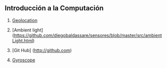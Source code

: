 ## Introducción a la Computación

1. [Geolocation](http://github.com/diegobaldassare/sensores/sensores/src/geolocation.html)
   
2. [Ambient light] (https://github.com/diegobaldassare/sensores/blob/master/src/ambientLight.html)

3. [Git Hub] (http://github.com)

4. [Gyroscope](https://github.com/diegobaldassare/sensores/blob/master/src/gyroscope.html)
